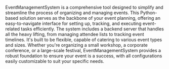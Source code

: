 EventManagementSystem is a comprehensive tool designed to simplify and streamline the process of organizing and managing events. This Python-based solution serves as the backbone of your event planning, offering an easy-to-navigate interface for setting up, tracking, and executing event-related tasks efficiently. The system includes a backend server that handles all the heavy lifting, from managing attendee lists to tracking event timelines. It's built to be flexible, capable of catering to various event types and sizes. Whether you're organizing a small workshop, a corporate conference, or a large-scale festival, EventManagementSystem provides a robust foundation to ensure your event is a success, with all configurations easily customizable to suit your specific needs.